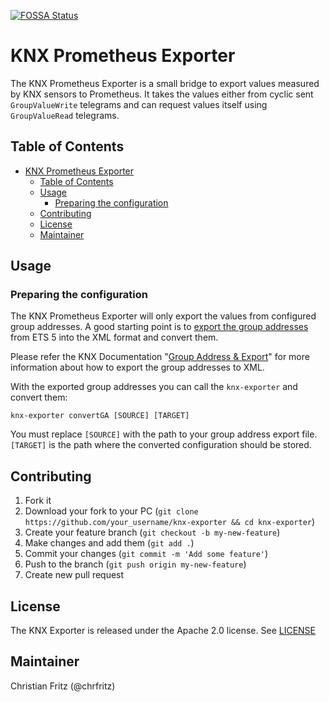 [![FOSSA Status](https://app.fossa.com/api/projects/git%2Bgithub.com%2Fchr-fritz%2Fknx-exporter.svg?type=small)](https://app.fossa.com/projects/git%2Bgithub.com%2Fchr-fritz%2Fknx-exporter?ref=badge_small)

# KNX Prometheus Exporter

The KNX Prometheus Exporter is a small bridge to export values measured
by KNX sensors to Prometheus. It takes the values either from cyclic
sent `GroupValueWrite` telegrams and can request values itself using
`GroupValueRead` telegrams.

[TOC]: # "## Table of Contents"

## Table of Contents
- [KNX Prometheus Exporter](#knx-prometheus-exporter)
  - [Table of Contents](#table-of-contents)
  - [Usage](#usage)
    - [Preparing the configuration](#preparing-the-configuration)
  - [Contributing](#contributing)
  - [License](#license)
  - [Maintainer](#maintainer)


## Usage

### Preparing the configuration

The KNX Prometheus Exporter will only export the values from configured
group addresses. A good starting point is to
[export the group addresses](https://support.knx.org/hc/en-us/articles/115001825324-Group-Address-Export)
from ETS 5 into the XML format and convert them.

Please refer the KNX Documentation
"[Group Address & Export](https://support.knx.org/hc/en-us/articles/115001825324-Group-Address-Export)"
for more information about how to export the group addresses to XML.

With the exported group addresses you can call the `knx-exporter` and
convert them:

```shell script
knx-exporter convertGA [SOURCE] [TARGET]
```

You must replace `[SOURCE]` with the path to your group address export
file. `[TARGET]` is the path where the converted configuration should be
stored.


## Contributing

1. Fork it
2. Download your fork to your PC (`git clone
   https://github.com/your_username/knx-exporter && cd knx-exporter`)
3. Create your feature branch (`git checkout -b my-new-feature`)
4. Make changes and add them (`git add .`)
5. Commit your changes (`git commit -m 'Add some feature'`)
6. Push to the branch (`git push origin my-new-feature`)
7. Create new pull request

## License

The KNX Exporter is released under the Apache 2.0 license. See
[LICENSE](https://github.com/chr-fritz/knx-exporter/blob/master/LICENSE)

## Maintainer

Christian Fritz (@chrfritz)
